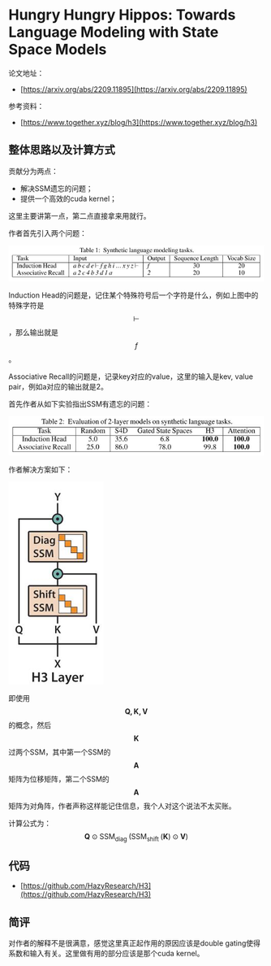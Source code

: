 # Hungry Hungry Hippos: Towards Language Modeling with State Space Models

论文地址：

- [https://arxiv.org/abs/2209.11895](https://arxiv.org/abs/2209.11895)

参考资料：

- [https://www.together.xyz/blog/h3](https://www.together.xyz/blog/h3)



## 整体思路以及计算方式

贡献分为两点：

- 解决SSM遗忘的问题；
- 提供一个高效的cuda kernel；

这里主要讲第一点，第二点直接拿来用就行。

作者首先引入两个问题：

![](../.Photo/StateSpace/02.jpg)

Induction Head的问题是，记住某个特殊符号后一个字符是什么，例如上图中的特殊字符是$$\vdash$$，那么输出就是$$f$$。

Associative Recall的问题是，记录key对应的value，这里的输入是kev, value pair，例如a对应的输出就是2。

首先作者从如下实验指出SSM有遗忘的问题：

![](../.Photo/StateSpace/03.jpg)

作者解决方案如下：

![](../.Photo/StateSpace/04.jpg)

即使用$$\mathbf{Q, K, V}$$的概念，然后$$\mathbf{K}$$过两个SSM，其中第一个SSM的$$\mathbf A$$矩阵为位移矩阵，第二个SSM的$$\mathbf A$$矩阵为对角阵，作者声称这样能记住信息，我个人对这个说法不太买账。

计算公式为：
$$
\mathbf{Q} \odot \mathrm{SSM}_{\text {diag }}\left(\mathrm{SSM}_{\text {shift }}(\mathbf{K}) \odot \mathbf{V}\right)
$$


## 代码

- [https://github.com/HazyResearch/H3](https://github.com/HazyResearch/H3)



## 简评

对作者的解释不是很满意，感觉这里真正起作用的原因应该是double gating使得系数和输入有关。这里做有用的部分应该是那个cuda kernel。